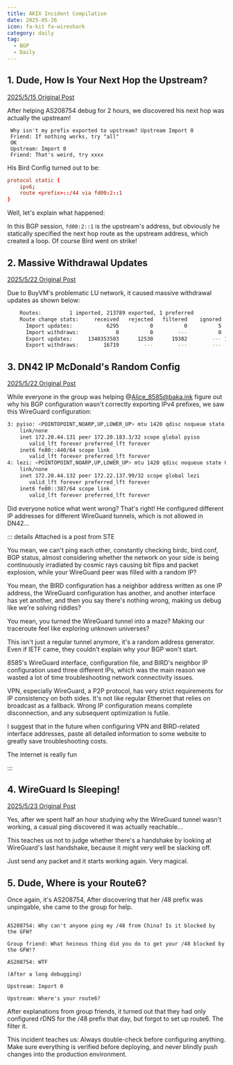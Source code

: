 ```yaml
---
title: AKIX Incident Compilation
date: 2025-05-26
icon: fa-kit fa-wireshark
category: daily
tag:
  - BGP
  - Daily
---
```


## 1. Dude, How Is Your Next Hop the Upstream?

[2025/5/15 Original Post](https://pysio.blog/notes/a7u2jlwwrd490031)

After helping AS208754 debug for 2 hours, we discovered his next hop was actually the upstream!

```text
 Why isn't my prefix exported to upstream? Upstream Import 0
 Friend: If nothing works, try "all"
 OK
 Upstream: Import 0
 Friend: That's weird, try xxxx
```

His Bird Config turned out to be:

```conf
protocol static {
    ipv6;
    route <prefix>::/44 via fd00:2::1
}
```

Well, let's explain what happened:

In this BGP session, `fd00:2::1` is the upstream's address, but obviously he statically specified the next hop route as the upstream address, which created a loop. Of course Bird went on strike!

## 2. Massive Withdrawal Updates

[2025/5/22 Original Post](https://pysio.blog/notes/a81vh2qounpi0033) 

Due to BuyVM's problematic LU network, it caused massive withdrawal updates as shown below: 

```bash
    Routes:         1 imported, 213789 exported, 1 preferred
    Route change stats:     received   rejected   filtered    ignored   accepted
      Import updates:           6295          0          0          5       6290
      Import withdraws:            0          0        ---          0       6289
      Export updates:     1340353503      12530      19382        --- 1340321591
      Export withdraws:        16719        ---        ---        ---       9950
```

## 3. DN42 IP McDonald's Random Config

[2025/5/22 Original Post](https://pysio.blog/notes/a8346q5ounpi004y) 

While everyone in the group was helping @Alice_8585@baka.ink figure out why his BGP configuration wasn't correctly exporting IPv4 prefixes, we saw this WireGuard configuration:

```bash
3: pyiso: <POINTOPOINT,NOARP,UP,LOWER_UP> mtu 1420 qdisc noqueue state UNKNOWN group default qlen 1000
    link/none
    inet 172.20.44.131 peer 172.20.183.3/32 scope global pyiso
       valid_lft forever preferred_lft forever
    inet6 fe80::440/64 scope link
       valid_lft forever preferred_lft forever
4: lezi: <POINTOPOINT,NOARP,UP,LOWER_UP> mtu 1420 qdisc noqueue state UNKNOWN group default qlen 1000
    link/none
    inet 172.20.44.132 peer 172.22.137.99/32 scope global lezi
       valid_lft forever preferred_lft forever
    inet6 fe80::387/64 scope link
       valid_lft forever preferred_lft forever
```

Did everyone notice what went wrong? That's right! He configured different IP addresses for different WireGuard tunnels, which is not allowed in DN42...

::: details Attached is a post from STE

You mean, we can't ping each other, constantly checking birdc, bird.conf, BGP status, almost considering whether the network on your side is being continuously irradiated by cosmic rays causing bit flips and packet explosion, while your WireGuard peer was filled with a random IP?

You mean, the BIRD configuration has a neighbor address written as one IP address, the WireGuard configuration has another, and another interface has yet another, and then you say there's nothing wrong, making us debug like we're solving riddles?

You mean, you turned the WireGuard tunnel into a maze? Making our traceroute feel like exploring unknown universes?

This isn't just a regular tunnel anymore, it's a random address generator. Even if IETF came, they couldn't explain why your BGP won't start.

8585's WireGuard interface, configuration file, and BIRD's neighbor IP configuration used three different IPs, which was the main reason we wasted a lot of time troubleshooting network connectivity issues.

VPN, especially WireGuard, a P2P protocol, has very strict requirements for IP consistency on both sides. It's not like regular Ethernet that relies on broadcast as a fallback. Wrong IP configuration means complete disconnection, and any subsequent optimization is futile.

I suggest that in the future when configuring VPN and BIRD-related interface addresses, paste all detailed information to some website to greatly save troubleshooting costs.

The internet is really fun

:::

## 4. WireGuard Is Sleeping!

[2025/5/23 Original Post](https://pysio.blog/notes/a839ueoounpi005f)

Yes, after we spent half an hour studying why the WireGuard tunnel wasn't working, a casual ping discovered it was actually reachable...

This teaches us not to judge whether there's a handshake by looking at WireGuard's last handshake, because it might very well be slacking off.

Just send any packet and it starts working again. Very magical.

## 5. Dude, Where is your Route6?

Once again, it's AS208754, After discovering that her /48 prefix was unpingable, she came to the group for help.

```text

AS208754: Why can't anyone ping my /48 from China? Is it blocked by the GFW?

Group friend: What heinous thing did you do to get your /48 blocked by the GFW!?

AS208754: WTF

(After a long debugging)

Upstream: Import 0

Upstream: Where's your route6?

```

After explanations from group friends, it turned out that they had only configured rDNS for the /48 prefix that day, but forgot to set up route6. The filter it.

This incident teaches us: Always double-check before configuring anything. Make sure everything is verified before deploying, and never blindly push changes into the production environment.
